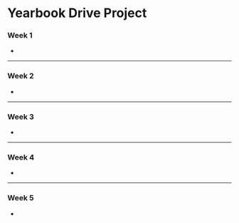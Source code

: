 # Yearbook Drive Project

### Week 1
- 
---
### Week 2
- 
---
### Week 3
- 
---
### Week 4
- 

---
### Week 5
- 